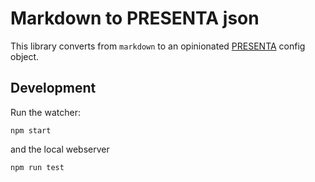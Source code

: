 # Markdown to PRESENTA json

This library converts from `markdown` to an opinionated [PRESENTA](https://github.com/presenta-software/presenta-lib) config object.

## Development

Run the watcher:

    npm start

and the local webserver

    npm run test
